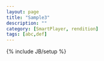 ```yaml
---
layout: page
title: "Sample3"
description: ""
category: [SmartPlayer, rendition]
tags: [abc,def]
---
```

{% include JB/setup %}
